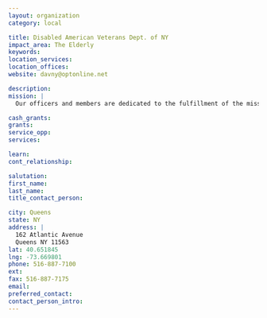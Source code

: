 ```yaml
---
layout: organization
category: local

title: Disabled American Veterans Dept. of NY
impact_area: The Elderly
keywords: 
location_services: 
location_offices: 
website: davny@optonline.net

description: 
mission: |
  Our officers and members are dedicated to the fulfillment of the mission of the DAV. . . by word and deed to aid and assist wartime disabled veterans, their widows, their orphans and their dependants as they strive to be worthy citizens of their community and country

cash_grants: 
grants: 
service_opp: 
services: 

learn: 
cont_relationship: 

salutation: 
first_name: 
last_name: 
title_contact_person: 

city: Queens
state: NY
address: |
  162 Atlantic Avenue     
  Queens NY 11563
lat: 40.651845
lng: -73.669801
phone: 516-887-7100
ext: 
fax: 516-887-7175
email: 
preferred_contact: 
contact_person_intro: 
---
```

